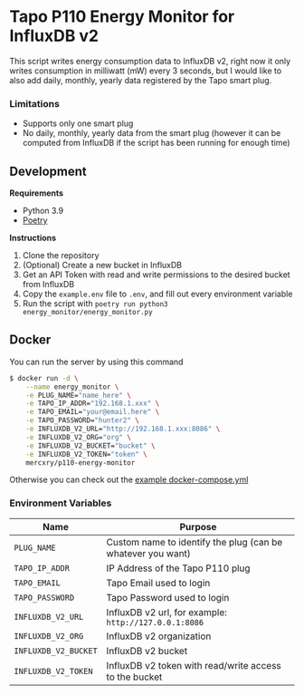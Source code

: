 # Tapo P110 Energy Monitor for InfluxDB v2

This script writes energy consumption data to InfluxDB v2, right now it only writes consumption in milliwatt (mW) every 3 seconds, but I would like to also add daily, monthly, yearly data registered by the Tapo smart plug.

### Limitations

- Supports only one smart plug
- No daily, monthly, yearly data from the smart plug (however it can be computed from InfluxDB if the script has been running for enough time)

## Development

**Requirements**
- Python 3.9
- [Poetry](https://python-poetry.org/)

**Instructions**
1. Clone the repository
2. (Optional) Create a new bucket in InfluxDB
3. Get an API Token with read and write permissions to the desired bucket from InfluxDB
4. Copy the `example.env` file to `.env`, and fill out every environment variable
5. Run the script with `poetry run python3 energy_monitor/energy_monitor.py`

## Docker

You can run the server by using this command

```sh
$ docker run -d \
    --name energy_monitor \
    -e PLUG_NAME="name_here" \
    -e TAPO_IP_ADDR="192.168.1.xxx" \
    -e TAPO_EMAIL="your@email.here" \
    -e TAPO_PASSWORD="hunter2" \
    -e INFLUXDB_V2_URL="http://192.168.1.xxx:8086" \
    -e INFLUXDB_V2_ORG="org" \
    -e INFLUXDB_V2_BUCKET="bucket" \
    -e INFLUXDB_V2_TOKEN="token" \
    mercxry/p110-energy-monitor
```

Otherwise you can check out the [example docker-compose.yml](https://github.com/mercxry/p110-energy-monitor/blob/main/docker-compose.yml) 

### Environment Variables
| Name | Purpose |
|------|---------|
| `PLUG_NAME` | Custom name to identify the plug (can be whatever you want) |
| `TAPO_IP_ADDR` | IP Address of the Tapo P110 plug |
| `TAPO_EMAIL` | Tapo Email used to login |
| `TAPO_PASSWORD` | Tapo Password used to login |
| `INFLUXDB_V2_URL` | InfluxDB v2 url, for example: `http://127.0.0.1:8086` |
| `INFLUXDB_V2_ORG` | InfluxDB v2 organization |
| `INFLUXDB_V2_BUCKET` | InfluxDB v2 bucket |
| `INFLUXDB_V2_TOKEN` | InfluxDB v2 token with read/write access to the bucket |
